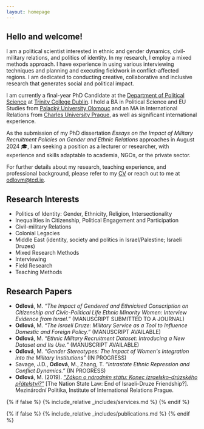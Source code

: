 ```yaml
---
layout: homepage
---
```


## Hello and welcome!
I am a political scientist interested in ethnic and gender dynamics, civil-military relations, and politics of identity. In my research, I employ a mixed methods approach. I have experience in using various interviewing techniques and planning and executing fieldwork in conflict-affected regions. I am dedicated to conducting creative, collaborative and inclusive research that generates social and political impact.

I am currently a final-year PhD Candidate at the [Department of Political Science](https://www.tcd.ie/Political_Science/) at [Trinity College Dublin](http://tcd.ie). I hold a BA in Political Science and EU Studies from [Palacký University Olomouc](https://www.upol.cz/en/) and an MA in International Relations from [Charles University Prague](https://cuni.cz/UKEN-1.html), as well as significant international experience.

As the submission of my PhD dissertation *Essays on the Impact of Military Recruitment Policies on Gender and Ethnic Relations* approaches in August 2024 🎓, I am seeking a position as a lecturer or researcher, with experience and skills adaptable to academia, NGOs, or the private sector.

For further details about my research, teaching experience, and professional background, please refer to my <a href="assets/files/curriculum_vitae.pdf" target="_blank">CV</a> or reach out to me at <a href="mailto:odlovm@tcd.ie">odlovm@tcd.ie</a>.

## Research Interests
- Politics of Identity: Gender, Ethnicity, Religion, Intersectionality
- Inequalities in Citizenship, Political Engagement and Participation 
- Civil-military Relations
- Colonial Legacies
- Middle East (identity, society and politics in Israel/Palestine; Israeli Druzes)
- Mixed Research Methods
- Interviewing
- Field Research
- Teaching Methods

## Research Papers
- **Odlová**, M. *“The Impact of Gendered and Ethnicised Conscription on Citizenship and Civic-Political Life Ethnic Minority Women: Interview Evidence from Israel.”* (MANUSCRIPT SUBMITTED TO A JOURNAL)
- **Odlová**, M. *“The Israeli Druze: Military Service as a Tool to Influence Domestic and Foreign Policy.”* (MANUSCRIPT AVAILABLE)
- **Odlová**, M. *“Ethnic Military Recruitment Dataset: Introducing a New Dataset and Its Use.”*  (MANUSCRIPT AVAILABLE)
- **Odlová**, M. *“Gender Stereotypes: The Impact of Women's Integration into the Military Institutions”* (IN PROGRESS)
- Savage, J.D., **Odlová**, M., Zhang, T. *“Intrastate Ethnic Repression and Conflict Dynamics.”* (IN PROGRESS)
- **Odlová**, M. (2019). *["Zákon o národním státu: Konec izraelsko-drúzského přátelství?"](https://www.iir.cz/en/zakon-o-narodnim-statu-konec-izraelsko-druzskeho-pratelstvi)* [The Nation State Law: End of Israeli-Druze Friendship?]. Mezinárodní Politika, Institute of International Relations Prague.

{% if false %}
  {% include_relative _includes/services.md %}
{% endif %}

{% if false %}
  {% include_relative _includes/publications.md %}
{% endif %}